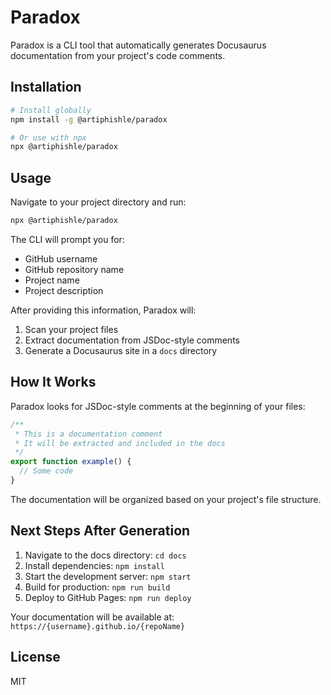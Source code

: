 # Paradox

Paradox is a CLI tool that automatically generates Docusaurus documentation from your project's code comments.

## Installation

```bash
# Install globally
npm install -g @artiphishle/paradox

# Or use with npx
npx @artiphishle/paradox
```

## Usage

Navigate to your project directory and run:

```bash
npx @artiphishle/paradox
```

The CLI will prompt you for:
- GitHub username
- GitHub repository name
- Project name
- Project description

After providing this information, Paradox will:
1. Scan your project files
2. Extract documentation from JSDoc-style comments
3. Generate a Docusaurus site in a `docs` directory

## How It Works

Paradox looks for JSDoc-style comments at the beginning of your files:

```typescript
/**
 * This is a documentation comment
 * It will be extracted and included in the docs
 */
export function example() {
  // Some code
}
```

The documentation will be organized based on your project's file structure.

## Next Steps After Generation

1. Navigate to the docs directory: `cd docs`
2. Install dependencies: `npm install`
3. Start the development server: `npm start`
4. Build for production: `npm run build`
5. Deploy to GitHub Pages: `npm run deploy`

Your documentation will be available at: `https://{username}.github.io/{repoName}`

## License

MIT
